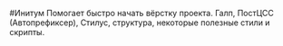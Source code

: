 #Инитум
Помогает быстро начать вёрстку проекта. Галп, ПостЦСС (Автопрефиксер), Стилус, структура, некоторые полезные стили и скрипты.
